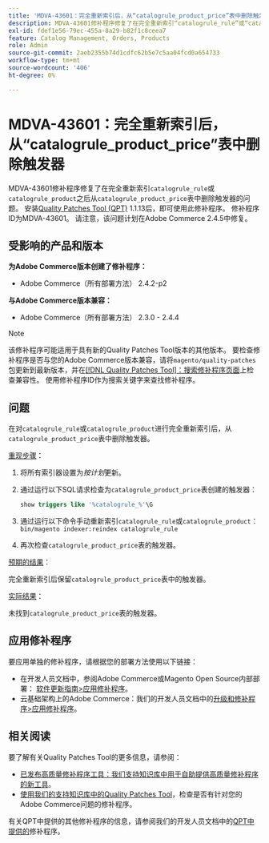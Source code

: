 ```yaml
---
title: 'MDVA-43601：完全重新索引后，从“catalogrule_product_price”表中删除触发器'
description: MDVA-43601修补程序修复了在完全重新索引“catalogrule_rule”或“catalogrule_product”后，从“catalogrule_product_price”表中删除触发器的问题。 安装[Quality Patches Tool (QPT)](/help/announcements/adobe-commerce-announcements/magento-quality-patches-released-new-tool-to-self-serve-quality-patches.md) 1.1.13后，即可使用此修补程序。 修补程序ID为MDVA-43601。 请注意，该问题计划在Adobe Commerce 2.4.5中修复。
exl-id: fdef1e56-79ec-455a-8a29-b82f1c8ceea7
feature: Catalog Management, Orders, Products
role: Admin
source-git-commit: 2aeb2355b74d1cdfc62b5e7c5aa04fcd0a654733
workflow-type: tm+mt
source-wordcount: '406'
ht-degree: 0%

---
```


# MDVA-43601：完全重新索引后，从“catalogrule_product_price”表中删除触发器

MDVA-43601修补程序修复了在完全重新索引`catalogrule_rule`或`catalogrule_product`之后从`catalogrule_product_price`表中删除触发器的问题。 安装[Quality Patches Tool (QPT)](/help/announcements/adobe-commerce-announcements/magento-quality-patches-released-new-tool-to-self-serve-quality-patches.md) 1.1.13后，即可使用此修补程序。 修补程序ID为MDVA-43601。 请注意，该问题计划在Adobe Commerce 2.4.5中修复。

## 受影响的产品和版本

**为Adobe Commerce版本创建了修补程序：**

* Adobe Commerce（所有部署方法） 2.4.2-p2

**与Adobe Commerce版本兼容：**

* Adobe Commerce（所有部署方法） 2.3.0 - 2.4.4

>[!NOTE]
>
>该修补程序可能适用于具有新的Quality Patches Tool版本的其他版本。 要检查修补程序是否与您的Adobe Commerce版本兼容，请将`magento/quality-patches`包更新到最新版本，并在[[!DNL Quality Patches Tool]：搜索修补程序页面](https://experienceleague.adobe.com/tools/commerce-quality-patches/index.html?lang=zh-Hans)上检查兼容性。 使用修补程序ID作为搜索关键字来查找修补程序。

## 问题

在对`catalogrule_rule`或`catalogrule_product`进行完全重新索引后，从`catalogrule_product_price`表中删除触发器。

<u>重现步骤</u>：

1. 将所有索引器设置为&#x200B;*按计划*&#x200B;更新。
1. 通过运行以下SQL请求检查为`catalogrule_product_price`表创建的触发器：

   ```sql
   show triggers like '%catalogrule_%'\G
   ```

1. 通过运行以下命令手动重新索引`catalogrule_rule`或`catalogrule_product`： `bin/magento indexer:reindex catalogrule_rule`
1. 再次检查`catalogrule_product_price`表的触发器。

<u>预期的结果</u>：

完全重新索引后保留`catalogrule_product_price`表中的触发器。

<u>实际结果</u>：

未找到`catalogrule_product_price`表的触发器。

## 应用修补程序

要应用单独的修补程序，请根据您的部署方法使用以下链接：

* 在开发人员文档中，参阅Adobe Commerce或Magento Open Source内部部署： [软件更新指南>应用修补程序](https://experienceleague.adobe.com/zh-hans/docs/commerce-operations/tools/quality-patches-tool/usage)。
* 云基础架构上的Adobe Commerce：我们的开发人员文档中的[升级和修补程序>应用修补程序](https://experienceleague.adobe.com/zh-hans/docs/commerce-cloud-service/user-guide/develop/upgrade/apply-patches)。

## 相关阅读

要了解有关Quality Patches Tool的更多信息，请参阅：

* [已发布高质量修补程序工具：我们支持知识库中用于自助提供高质量修补程序的新工具](/help/announcements/adobe-commerce-announcements/magento-quality-patches-released-new-tool-to-self-serve-quality-patches.md)。
* [使用我们的支持知识库中的Quality Patches Tool](/help/support-tools/patches-available-in-qpt-tool/check-patch-for-magento-issue-with-magento-quality-patches.md)，检查是否有针对您的Adobe Commerce问题的修补程序。

有关QPT中提供的其他修补程序的信息，请参阅我们的开发人员文档中的[QPT中提供的](https://experienceleague.adobe.com/tools/commerce-quality-patches/index.html?lang=zh-Hans)修补程序。

